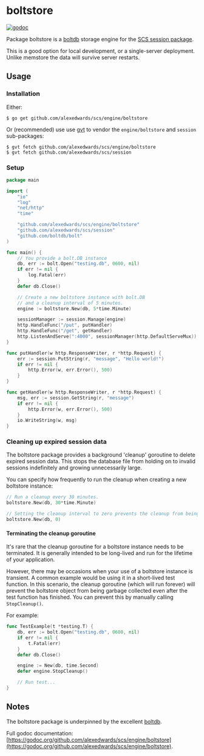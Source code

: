 # boltstore

[![godoc](https://godoc.org/github.com/alexedwards/scs/engine/boltstore?status.png)](https://godoc.org/github.com/alexedwards/scs/engine/boltstore)

Package boltstore is a [boltdb](https://github.com/boltdb/bolt) storage engine for the [SCS session package](https://godoc.org/github.com/alexedwards/scs/session).

This is a good option for local development, or a single-server deployment.
Unlike memstore the data will survive server restarts.

## Usage

### Installation

Either:

```
$ go get github.com/alexedwards/scs/engine/boltstore
```

Or (recommended) use use [gvt](https://github.com/FiloSottile/gvt) to vendor the `engine/boltstore` and `session` sub-packages:

```
$ gvt fetch github.com/alexedwards/scs/engine/boltstore
$ gvt fetch github.com/alexedwards/scs/session
```

### Setup

```go
package main

import (
	"io"
	"log"
	"net/http"
	"time"

	"github.com/alexedwards/scs/engine/boltstore"
	"github.com/alexedwards/scs/session"
	"github.com/boltdb/bolt"
)

func main() {
	// You provide a bolt.DB instance
	db, err := bolt.Open("testing.db", 0600, nil)
	if err != nil {
		log.Fatal(err)
	}
	defer db.Close()

	// Create a new boltstore instance with bolt.DB
	// and a cleanup interval of 5 minutes.
	engine := boltstore.New(db, 5*time.Minute)

	sessionManager := session.Manage(engine)
	http.HandleFunc("/put", putHandler)
	http.HandleFunc("/get", getHandler)
	http.ListenAndServe(":4000", sessionManager(http.DefaultServeMux))
}

func putHandler(w http.ResponseWriter, r *http.Request) {
	err := session.PutString(r, "message", "Hello world!")
	if err != nil {
		http.Error(w, err.Error(), 500)
	}
}

func getHandler(w http.ResponseWriter, r *http.Request) {
	msg, err := session.GetString(r, "message")
	if err != nil {
		http.Error(w, err.Error(), 500)
	}
	io.WriteString(w, msg)
}

```

### Cleaning up expired session data

The boltstore package provides a background 'cleanup' goroutine to delete expired session data.
This stops the database file from holding on to invalid sessions indefinitely and growing unnecessarily large.

You can specify how frequently to run the cleanup when creating a new boltstore instance:

```go
// Run a cleanup every 30 minutes.
boltstore.New(db, 30*time.Minute)

// Setting the cleanup interval to zero prevents the cleanup from being run.
boltstore.New(db, 0)
```

#### Terminating the cleanup goroutine

It's rare that the cleanup goroutine for a boltstore instance needs to be terminated. It is generally intended to be long-lived and run for the lifetime of your application.

However, there may be occasions when your use of a boltstore instance is transient. A common example would be using it in a short-lived test function. In this scenario, the cleanup goroutine (which will run forever) will prevent the boltstore object from being garbage collected even after the test function has finished. You can prevent this by manually calling `StopCleanup()`.

For example:

```go
func TestExample(t *testing.T) {
    db, err := bolt.Open("testing.db", 0600, nil)
    if err != nil {
        t.Fatal(err)
    }
    defer db.Close()

    engine := New(db, time.Second)
    defer engine.StopCleanup()

    // Run test...
}
```

## Notes

The boltstore package is underpinned by the excellent [boltdb](https://github.com/boltdb/bolt).

Full godoc documentation: [https://godoc.org/github.com/alexedwards/scs/engine/boltstore](https://godoc.org/github.com/alexedwards/scs/engine/boltstore).
